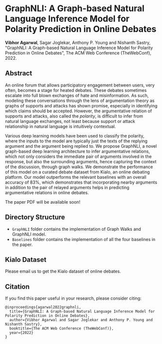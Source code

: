 # GraphNLI: A Graph-based Natural Language Inference Model for Polarity Prediction in Online Debates
**Vibhor Agarwal**, Sagar Joglekar, Anthony P. Young and Nishanth Sastry, "GraphNLI: A Graph-based Natural Language Inference Model for Polarity Prediction in Online Debates", The ACM Web Conference (TheWebConf), 2022.

## Abstract
An online forum that allows participatory engagement between users, very often, becomes a stage for heated debates. These debates sometimes escalate into full blown exchanges of hate and misinformation. As such, modeling these conversations through the lens of argumentation theory as graphs of supports and attacks has shown promise, especially in identifying which claims should be accepted. However, the argumentative relation of supports and attacks, also called the *polarity*, is difficult to infer from natural language exchanges, not least because support or attack relationship in natural language is intuitively contextual.

Various deep learning models have been used to classify the polarity, where the inputs to the model are typically just the texts of the replying argument and the argument being replied to. We propose GraphNLI, a novel graph-based deep learning architecture to infer argumentative relations, which not only considers the immediate pair of arguments involved in the response, but also the surrounding arguments, hence capturing the context of the discussion, through graph walks. We demonstrate the performance of this model on a curated debate dataset from Kialo, an online debating platform. Our model outperforms the relevant baselines with an overall accuracy of 83%, which demonstrates that incorporating nearby arguments in addition to the pair of relayed arguments helps in predicting argumentative relations in online debates.

The paper PDF will be available soon!

## Directory Structure
* `GraphNLI` folder contains the implementation of Graph Walks and GraphNLI model.
* `Baselines` folder contains the implementation of all the four baselines in the paper.

## Kialo Dataset
Please email us to get the Kialo dataset of online debates.

## Citation
If you find this paper useful in your research, please consider citing:
```
@inproceedings{agarwal2022graphnli,
  title={GraphNLI: A Graph-based Natural Language Inference Model for Polarity Prediction in Online Debates},
  author={Vibhor Agarwal and Sagar Joglekar and Anthony P. Young and Nishanth Sastry},
  booktitle={The ACM Web Conference (TheWebConf)},
  year={2022}
}
```
